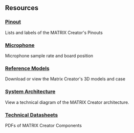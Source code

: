 ## Resources

<h3><a href="/matrix-creator/resources/pinout">Pinout</a></h3>
Lists and labels of the MATRIX Creator's Pinouts

<h3 style="padding-top: 0"><a href="/matrix-creator/resources/microphone">Microphone</a></h3>
Microphone sample rate and board position

<h3 style="padding-top: 0"><a href="/matrix-creator/resources/reference-models">Reference Models</a></h3>
Download or view the Matrix Creator's 3D models and case

<h3 style="padding-top: 0"><a href="/matrix-creator/resources/system-architecture">System Architecture</a></h3>
View a technical diagram of the MATRIX Creator architecture.

<h3 style="padding-top: 0"><a href="/matrix-creator/resources/technical-datasheets">Technical Datasheets</a></h3>
PDFs of MATRIX Creator Components